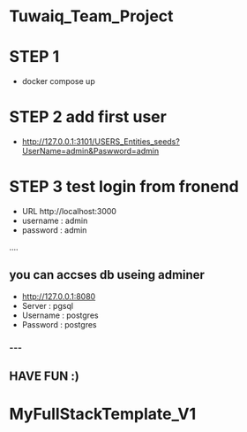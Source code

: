 # Tuwaiq_Team_Project

# STEP 1 
- docker compose up 

# STEP 2 add first user
- http://127.0.0.1:3101/USERS_Entities_seeds?UserName=admin&Paswword=admin



# STEP 3 test login from fronend   
- URL http://localhost:3000
- username : admin
- password : admin


....

## you can accses db useing adminer 
- http://127.0.0.1:8080
- Server   : pgsql
- Username : postgres
- Password : postgres



### ---




##  HAVE FUN :)
# MyFullStackTemplate_V1
